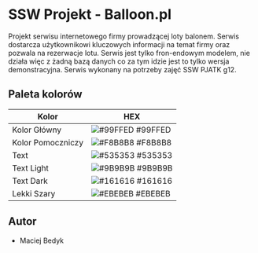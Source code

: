 # SSW Projekt - Balloon.pl 

Projekt serwisu internetowego firmy prowadzącej loty balonem. Serwis dostarcza użytkownikowi kluczowych informacji na temat firmy oraz pozwala na rezerwacje lotu. Serwis jest tylko fron-endowym modelem, nie działa więc z żadną bazą danych co za tym idzie jest to tylko wersja demonstracyjna. Serwis wykonany na potrzeby zajęć SSW PJATK g12.
## Paleta kolorów


| Kolor            | HEX                                                                |
| ----------------- | ------------------------------------------------------------------ |
| Kolor Główny | ![#99FFED](https://via.placeholder.com/10/99FFED?text=+) #99FFED |
| Kolor Pomoczniczy | ![#F8B8B8](https://via.placeholder.com/10/F8B8B8?text=+) #F8B8B8 |
| Text | ![#535353](https://via.placeholder.com/10/535353?text=+) #535353 |
| Text Light | ![#9B9B9B](https://via.placeholder.com/10/9B9B9B?text=+) #9B9B9B |
| Text Dark | ![#161616](https://via.placeholder.com/10/161616?text=+) #161616 |
| Lekki Szary | ![#EBEBEB](https://via.placeholder.com/10/EBEBEB?text=+) #EBEBEB |

## Autor

- Maciej Bedyk

